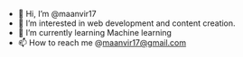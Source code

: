 - 👋 Hi, I’m @maanvir17
- 👀 I’m interested in web development and content creation.
- 🌱 I’m currently learning Machine learning 
- 📫 How to reach me @maanvir17@gmail.com

<!---
maanvir17/maanvir17 is a ✨ special ✨ repository because its `README.md` (this file) appears on your GitHub profile.
You can click the Preview link to take a look at your changes.
--->

